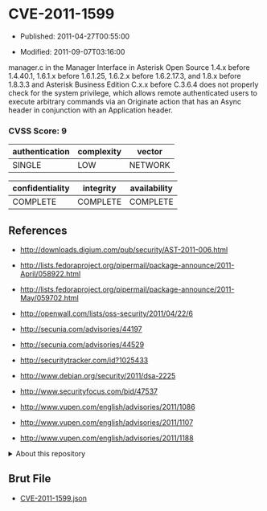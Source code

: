 # CVE-2011-1599

- Published: 2011-04-27T00:55:00

- Modified: 2011-09-07T03:16:00

manager.c in the Manager Interface in Asterisk Open Source 1.4.x before 1.4.40.1, 1.6.1.x before 1.6.1.25, 1.6.2.x before 1.6.2.17.3, and 1.8.x before 1.8.3.3 and Asterisk Business Edition C.x.x before C.3.6.4 does not properly check for the system privilege, which allows remote authenticated users to execute arbitrary commands via an Originate action that has an Async header in conjunction with an Application header.

### CVSS Score: **9**

| authentication | complexity | vector |
| --- | --- | --- |
| SINGLE | LOW | NETWORK |

| confidentiality | integrity | availability |
| --- | --- | --- |
| COMPLETE | COMPLETE | COMPLETE |

## References

* http://downloads.digium.com/pub/security/AST-2011-006.html

* http://lists.fedoraproject.org/pipermail/package-announce/2011-April/058922.html

* http://lists.fedoraproject.org/pipermail/package-announce/2011-May/059702.html

* http://openwall.com/lists/oss-security/2011/04/22/6

* http://secunia.com/advisories/44197

* http://secunia.com/advisories/44529

* http://securitytracker.com/id?1025433

* http://www.debian.org/security/2011/dsa-2225

* http://www.securityfocus.com/bid/47537

* http://www.vupen.com/english/advisories/2011/1086

* http://www.vupen.com/english/advisories/2011/1107

* http://www.vupen.com/english/advisories/2011/1188

<details>
<summary>About this repository</summary> 

  This repository is part of the project [Live Hack CVE](https://github.com/Live-Hack-CVE). Main website can be found [www.live-hack.org](https://www.live-hack.org) 
  
  Made by [Sn0wAlice](https://github.com/Sn0wAlice) for the people that care about security and need to have a feed of the latest CVEs. Hope you enjoy it, don't forget to star the repo and follow me on [Twitter](https://twitter.com/Sn0wAlice) and [Github](https://github.com/Sn0wAlice). And that is my [personnal website](https://www.alice-snow.me/)

  - [Home Page](https://github.com/Live-Hack-CVE)
  - [Framework](https://github.com/Live-Hack-CVE/cve-framework)
  - [CVE database](https://github.com/Live-Hack-CVE/full_database)
  - [Changelog](https://github.com/Live-Hack-CVE/Changelog)
</details>

## Brut File

* [CVE-2011-1599.json](https://raw.githubusercontent.com/Live-Hack-CVE/full_database/main/cves/2011/CVE-2011-1599.json)

